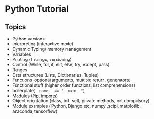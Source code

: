 # Python Tutorial

## Topics

* Python versions
* Interpreting (interactive mode)
* Dynamic Typing/ memory management
* Variables
* Printing (f strings, versioning)
* Control (While, for, if, elif, else, try, except, pass)
* Ranges
* Data structures (Lists, Dictionaries, Tuples)
* Functions (optional arguments, multiple return, generators)
* Functional stuff (higher order functions, list comprehensions)
* boilerplate(`__name__ == "__main__"`) 
* Modules (Pip, imports)
* Object orientation (class, init, self, private methods, not compulsory)
* Module examples (iPython, Django etc, numpy ,scipi, matplotlib, anaconda, tensorflow)